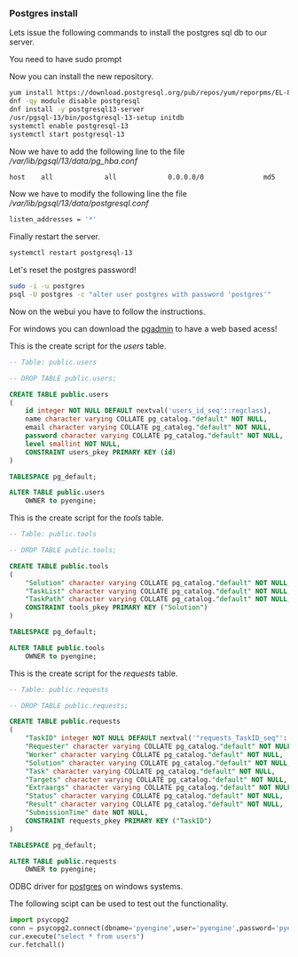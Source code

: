 ### Postgres install

Lets issue the following commands to install the postgres sql db to our server.

You need to have sudo prompt

Now you can install the new repository.

``` bash
yum install https://download.postgresql.org/pub/repos/yum/reporpms/EL-8-x86_64/pgdg-redhat-repo-latest.noarch.rpm -y 
dnf -qy module disable postgresql
dnf install -y postgresql13-server
/usr/pgsql-13/bin/postgresql-13-setup initdb
systemctl enable postgresql-13
systemctl start postgresql-13
```

Now we have to add the following line to the file */var/lib/pgsql/13/data/pg_hba.conf*

``` bash
host    all             all             0.0.0.0/0               md5
```

Now we have to modify the following line the file */var/lib/pgsql/13/data/postgresql.conf*

``` bash
listen_addresses = '*'
```

Finally restart the server.

``` bash
systemctl restart postgresql-13
```

Let's reset the postgres password!

``` bash
sudo -i -u postgres
psql -U postgres -c "alter user postgres with password 'postgres'"
```

Now on the webui you have to follow the instructions.

For windows you can download the [pgadmin](https://ftp.postgresql.org/pub/pgadmin/pgadmin4/v4.28/windows/pgadmin4-4.28-x64.exe) to have a web based acess!

This is the create script for the *users* table.

``` sql
-- Table: public.users

-- DROP TABLE public.users;

CREATE TABLE public.users
(
    id integer NOT NULL DEFAULT nextval('users_id_seq'::regclass),
    name character varying COLLATE pg_catalog."default" NOT NULL,
    email character varying COLLATE pg_catalog."default" NOT NULL,
    password character varying COLLATE pg_catalog."default" NOT NULL,
    level smallint NOT NULL,
    CONSTRAINT users_pkey PRIMARY KEY (id)
)

TABLESPACE pg_default;

ALTER TABLE public.users
    OWNER to pyengine;
```

This is the create script for the *tools* table.

``` sql
-- Table: public.tools

-- DROP TABLE public.tools;

CREATE TABLE public.tools
(
    "Solution" character varying COLLATE pg_catalog."default" NOT NULL,
    "TaskList" character varying COLLATE pg_catalog."default" NOT NULL,
    "TaskPath" character varying COLLATE pg_catalog."default" NOT NULL,
    CONSTRAINT tools_pkey PRIMARY KEY ("Solution")
)

TABLESPACE pg_default;

ALTER TABLE public.tools
    OWNER to pyengine;
```

This is the create script for the *requests* table.

``` sql
-- Table: public.requests

-- DROP TABLE public.requests;

CREATE TABLE public.requests
(
    "TaskID" integer NOT NULL DEFAULT nextval('"requests_TaskID_seq"'::regclass),
    "Requester" character varying COLLATE pg_catalog."default" NOT NULL,
    "Worker" character varying COLLATE pg_catalog."default" NOT NULL,
    "Solution" character varying COLLATE pg_catalog."default" NOT NULL,
    "Task" character varying COLLATE pg_catalog."default" NOT NULL,
    "Targets" character varying COLLATE pg_catalog."default" NOT NULL,
    "Extraargs" character varying COLLATE pg_catalog."default" NOT NULL,
    "Status" character varying COLLATE pg_catalog."default" NOT NULL,
    "Result" character varying COLLATE pg_catalog."default" NOT NULL,
    "SubmissionTime" date NOT NULL,
    CONSTRAINT requests_pkey PRIMARY KEY ("TaskID")
)

TABLESPACE pg_default;

ALTER TABLE public.requests
    OWNER to pyengine;
```

ODBC driver for [postgres](https://ftp.postgresql.org/pub/odbc/versions/msi/psqlodbc_13_00_0000-x64.zip) on windows systems.

The following scipt can be used to test out the functionality.

``` python
import psycopg2
conn = psycopg2.connect(dbname='pyengine',user='pyengine',password='pyengine!123',host='ansibler')
cur.execute("select * from users")
cur.fetchall()
```
